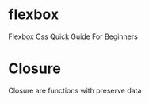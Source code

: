 # flexbox
Flexbox Css Quick Guide For Beginners

# Closure
Closure are functions with preserve data
